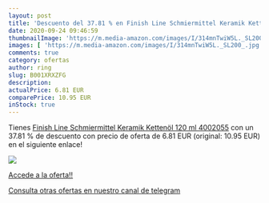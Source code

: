 ```yaml
---
layout: post
title: 'Descuento del 37.81 % en Finish Line Schmiermittel Keramik Ketten'
date: 2020-09-24 09:46:59
thumbnailImage: 'https://m.media-amazon.com/images/I/314mnTwiW5L._SL200_.jpg'
images: [ 'https://m.media-amazon.com/images/I/314mnTwiW5L._SL200_.jpg' ]
comments: true
category: ofertas
author: ring
slug: B001XRXZFG
description:
actualPrice: 6.81 EUR
comparePrice: 10.95 EUR
inStock: true
---
```


Tienes [Finish Line Schmiermittel Keramik Kettenöl 120 ml  4002055](https://www.amazon.com/dp/B001XRXZFG/?tag=redken08-20) con un 37.81 % de descuento con precio de oferta de 6.81 EUR (original: 10.95 EUR) en el siguiente enlace!

[![](https://m.media-amazon.com/images/I/314mnTwiW5L._SL200_.jpg)](https://www.amazon.com/dp/B001XRXZFG/?tag=redken08-20)

[Accede a la oferta!!](https://www.amazon.com/dp/B001XRXZFG/?tag=redken08-20)

[Consulta otras ofertas en nuestro canal de telegram](https://t.me/s/ofertas25)

